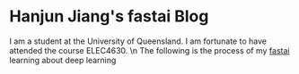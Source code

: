 # Hanjun Jiang's fastai Blog
I am a student at the University of Queensland. I am fortunate to have attended the course ELEC4630. \n
The following is the process of my <a href="https://www.fast.ai/">fastai</a> learning about deep learning
